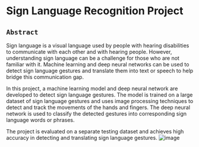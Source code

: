 # Sign Language Recognition Project
 ## `Abstract`
 
 Sign language is a visual language used by people with hearing disabilities to communicate with each other and with hearing people. However, understanding sign language can be a challenge for those who are not familiar with it. Machine learning and deep neural networks can be used to detect sign language gestures and translate them into text or speech to help bridge this communication gap.
 
In this project, a machine learning model and deep neural network are developed to detect sign language gestures. The model is trained on a large dataset of sign language gestures and uses image processing techniques to detect and track the movements of the hands and fingers. The deep neural network is used to classify the detected gestures into corresponding sign language words or phrases.

The project is evaluated on a separate testing dataset and achieves high accuracy in detecting and translating sign language gestures. 
![image](https://github.com/03anjali/Sign-Language-Recognation-Project/assets/91782986/df87b189-7ee8-4a57-af04-e786acd269a4)


